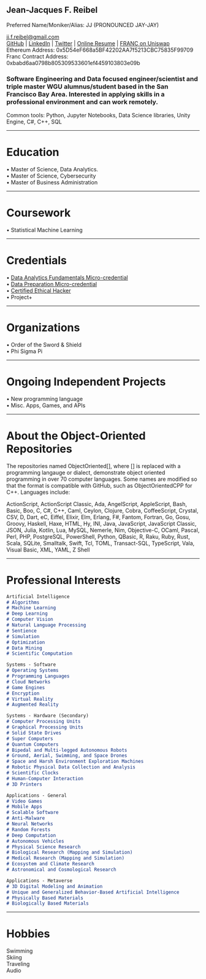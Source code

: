 ## Jean-Jacques F. Reibel    
Preferred Name/Moniker/Alias: JJ (PRONOUNCED JAY-JAY)    

jj.f.reibel@gmail.com    
[GitHub](https://github.com/JJFReibel) | [LinkedIn](http://www.linkedin.com/in/jj-reibel) | [Twitter](https://twitter.com/jean_reibel) | [Online Resume](https://sites.google.com/view/jj-reibel) | [FRANC on Uniswap](https://app.uniswap.org/#/swap?outputCurrency=0xbabd6aa0798b805309533601ef4459103803e09b)       
Ethereum Address: 0x5D54eF668a5BF42202AA7f5213CBC75835F99709  
Franc Contract Address: 0xbabd6aa0798b805309533601ef4459103803e09b  

### Software Engineering and Data focused engineer/scientist and triple master WGU alumnus/student based in the San Francisco Bay Area. Interested in applying skills in a professional environment and can work remotely.

Common tools: Python, Jupyter Notebooks, Data Science libraries, Unity Engine, C#, C++, SQL

____________________________________________________________________________________________________________________________________

# Education
• Master of Science, Data Analytics.     
• Master of Science, Cybersecurity  
• Master of Business Administration  

____________________________________________________________________________________________________________________________________

# Coursework
• Statistical Machine Learning  

____________________________________________________________________________________________________________________________________

# Credentials
• [Data Analytics Fundamentals Micro-credential](https://api.badgr.io/public/assertions/rZmbnxEJSyuhUihylZOmTw)     
• [Data Preparation Micro-credential](https://api.badgr.io/public/assertions/VxElP-ftQW29949Tb1uh6w)     
• [Certified Ethical Hacker](https://aspen.eccouncil.org/VerifyBadge?&type=certification&a=vp1VEDsr3JTQaPYsoO0hBKIfBWaffPfg1XMgf32gbbM=)     
• Project+    

____________________________________________________________________________________________________________________________________

# Organizations
• Order of the Sword & Shield  
• Phi Sigma Pi  

____________________________________________________________________________________________________________________________________

# Ongoing Independent Projects
• New programming language  
• Misc. Apps, Games, and APIs  

____________________________________________________________________________________________________________________________________

# About the Object-Oriented Repositories
The repositories named ObjectOriented[], where [] is replaced with a programming langauge or dialect, demonstrate object oriented programming in over 70 computer languages. Some names are modified so that the format is compatible with GitHub, such as ObjectOrientedCPP for C++. Languages include:  

ActionScript, ActionScript Classic, Ada, AngelScript, AppleScript, Bash, Basic, Boo, C, C#, C++, Caml, Ceylon, Clojure, Cobra, CoffeeScript, Crystal, CSV, D, Dart, eC, Eiffel, Elixir, Elm, Erlang, F#, Fantom, Fortran, Go, Gosu, Groovy, Haskell, Haxe, HTML, Hy, INI, Java, JavaScript, JavaScript Classic, JSON, Julia, Kotlin, Lua, MySQL, Nemerle, Nim, Objective-C, OCaml, Pascal, Perl, PHP, PostgreSQL, PowerShell, Python, QBasic, R, Raku, Ruby, Rust, Scala, SQLite, Smalltalk, Swift, Tcl, TOML, Transact-SQL, TypeScript, Vala, Visual Basic, XML, YAML, Z Shell  

____________________________________________________________________________________________________________________________________

# Professional Interests

```markdown
Artificial Intelligence
# Algorithms
# Machine Learning
# Deep Learning
# Computer Vision
# Natural Language Processing
# Sentience
# Simulation
# Optimization
# Data Mining
# Scientific Computation

Systems - Software
# Operating Systems
# Programming Languages
# Cloud Networks
# Game Engines
# Encryption
# Virtual Reality
# Augmented Reality

Systems - Hardware (Secondary)
# Computer Processing Units
# Graphical Processing Units
# Solid State Drives
# Super Computers
# Quantum Computers
# Bipedal and Multi-legged Autonomous Robots
# Ground, Aerial, Swimming, and Space Drones
# Space and Harsh Environment Exploration Machines
# Robotic Physical Data Collection and Analysis
# Scientific Clocks
# Human-Computer Interaction
# 3D Printers

Applications - General
# Video Games
# Mobile Apps
# Scalable Software
# Anti-Malware
# Neural Networks
# Random Forests
# Deep Computation
# Autonomous Vehicles
# Physical Science Research
# Biological Research (Mapping and Simulation)
# Medical Research (Mapping and Simulation)
# Ecosystem and Climate Research
# Astronomical and Cosmological Research

Applications - Metaverse
# 3D Digital Modeling and Animation
# Unique and Generalized Behavior-Based Artificial Intelligence
# Physically Based Materials
# Biologically Based Materials

```

____________________________________________________________________________________________________________________________________

# Hobbies
Swimming     
Skiing     
Traveling  
Audio    
   
